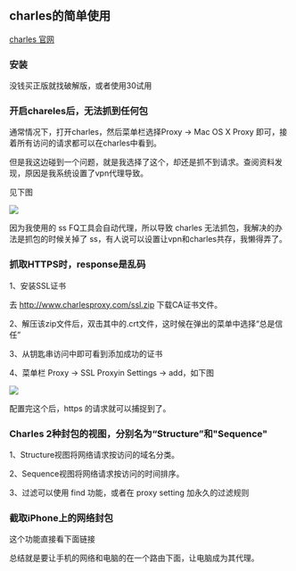 ## charles的简单使用

[charles 官网](https://www.charlesproxy.com/documentation/getting-started/)


### 安装

没钱买正版就找破解版，或者使用30试用

### 开启chareles后，无法抓到任何包

通常情况下，打开charles，然后菜单栏选择Proxy -> Mac OS X Proxy 即可，接着所有访问的请求都可以在charles中看到。

但是我这边碰到一个问题，就是我选择了这个，却还是抓不到请求。查阅资料发现，原因是我系统设置了vpn代理导致。

见下图

![](https://huangzhifei.github.com/images/vpn-set.png)

因为我使用的 ss FQ工具会自动代理，所以导致 charles 无法抓包，我解决的办法是抓包的时候关掉了 ss，有人说可以设置让vpn和charles共存，我懒得弄了。

### 抓取HTTPS时，response是乱码

1、安装SSL证书

去 http://www.charlesproxy.com/ssl.zip 下载CA证书文件。

2、解压该zip文件后，双击其中的.crt文件，这时候在弹出的菜单中选择“总是信任”

3、从钥匙串访问中即可看到添加成功的证书

4、菜单栏 Proxy -> SSL Proxyin Settings -> add，如下图

![](https://huangzhifei.github.com/images/charles-https.png)

配置完这个后，https 的请求就可以捕捉到了。


### Charles 2种封包的视图，分别名为“Structure”和"Sequence"

1、Structure视图将网络请求按访问的域名分类。

2、Sequence视图将网络请求按访问的时间排序。

3、过滤可以使用 find 功能，或者在 proxy setting 加永久的过滤规则

### 截取iPhone上的网络封包

这个功能直接看下面链接 [](http://www.infoq.com/cn/articles/network-packet-analysis-tool-charles)

总结就是要让手机的网络和电脑的在一个路由下面，让电脑成为其代理。

